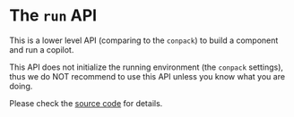 # The `run` API

This is a lower level API (comparing to the `conpack`) to build a component and run a copilot.

This API does not initialize the running environment (the `conpack` settings),
thus we do NOT recommend to use this API unless you know what you are doing.

Please check the [source code](https://github.com/ConCopilot/concopilot/blob/v0.0.3/concopilot/framework/run.py) for details.
